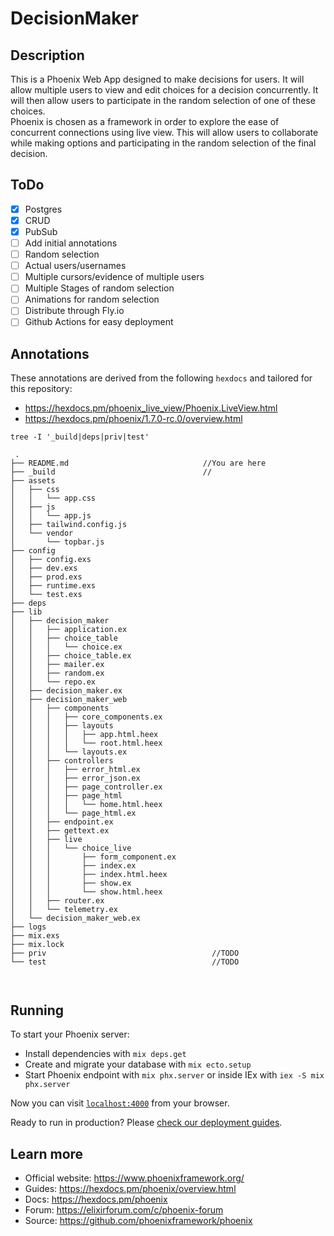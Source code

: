 # DecisionMaker

## Description   
This is a Phoenix Web App designed to make decisions for users.  It will 
allow multiple users to view and edit choices for a decision concurrently.  It 
will then allow users to participate in the random selection of one of these 
choices.    
Phoenix is chosen as a framework in order to explore the ease of concurrent 
connections using live view.  This will allow users to collaborate while making 
options and participating in the random selection of the final decision.

## ToDo

- [x] Postgres  
- [x] CRUD  
- [x] PubSub  
- [ ] Add initial annotations
- [ ] Random selection  
- [ ] Actual users/usernames  
- [ ] Multiple cursors/evidence of multiple users  
- [ ] Multiple Stages of random selection  
- [ ] Animations for random selection  
- [ ] Distribute through Fly.io   
- [ ] Github Actions for easy deployment

## Annotations  
These annotations are derived from the following `hexdocs` and tailored for 
this repository:  
  - https://hexdocs.pm/phoenix_live_view/Phoenix.LiveView.html
  - https://hexdocs.pm/phoenix/1.7.0-rc.0/overview.html 

```tree
tree -I '_build|deps|priv|test'

 .
├── README.md                              //You are here 
├── _build                                 //
├── assets
│   ├── css
│   │   └── app.css
│   ├── js
│   │   └── app.js
│   ├── tailwind.config.js
│   └── vendor
│       └── topbar.js
├── config
│   ├── config.exs
│   ├── dev.exs
│   ├── prod.exs
│   ├── runtime.exs
│   └── test.exs
├── deps
├── lib
│   ├── decision_maker
│   │   ├── application.ex
│   │   ├── choice_table
│   │   │   └── choice.ex
│   │   ├── choice_table.ex
│   │   ├── mailer.ex
│   │   ├── random.ex
│   │   └── repo.ex
│   ├── decision_maker.ex
│   ├── decision_maker_web
│   │   ├── components
│   │   │   ├── core_components.ex
│   │   │   ├── layouts
│   │   │   │   ├── app.html.heex
│   │   │   │   └── root.html.heex
│   │   │   └── layouts.ex
│   │   ├── controllers
│   │   │   ├── error_html.ex
│   │   │   ├── error_json.ex
│   │   │   ├── page_controller.ex
│   │   │   ├── page_html
│   │   │   │   └── home.html.heex
│   │   │   └── page_html.ex
│   │   ├── endpoint.ex
│   │   ├── gettext.ex
│   │   ├── live
│   │   │   └── choice_live
│   │   │       ├── form_component.ex
│   │   │       ├── index.ex
│   │   │       ├── index.html.heex
│   │   │       ├── show.ex
│   │   │       └── show.html.heex
│   │   ├── router.ex
│   │   └── telemetry.ex
│   └── decision_maker_web.ex
├── logs
├── mix.exs
├── mix.lock
├── priv                                     //TODO
└── test                                     //TODO
   
 
```

## Running
To start your Phoenix server:

  * Install dependencies with `mix deps.get`
  * Create and migrate your database with `mix ecto.setup`
  * Start Phoenix endpoint with `mix phx.server` or inside IEx with `iex -S mix phx.server`

Now you can visit [`localhost:4000`](http://localhost:4000) from your browser.

Ready to run in production? Please [check our deployment guides](https://hexdocs.pm/phoenix/deployment.html).

## Learn more

  * Official website: https://www.phoenixframework.org/
  * Guides: https://hexdocs.pm/phoenix/overview.html
  * Docs: https://hexdocs.pm/phoenix
  * Forum: https://elixirforum.com/c/phoenix-forum
  * Source: https://github.com/phoenixframework/phoenix
